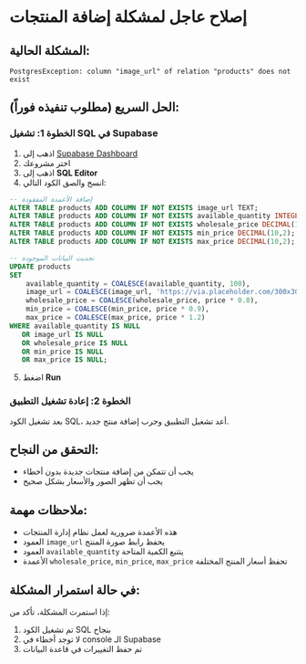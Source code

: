 # إصلاح عاجل لمشكلة إضافة المنتجات

## المشكلة الحالية:
```
PostgresException: column "image_url" of relation "products" does not exist
```

## الحل السريع (مطلوب تنفيذه فوراً):

### الخطوة 1: تشغيل SQL في Supabase
1. اذهب إلى [Supabase Dashboard](https://supabase.com/dashboard)
2. اختر مشروعك
3. اذهب إلى **SQL Editor**
4. انسخ والصق الكود التالي:

```sql
-- إضافة الأعمدة المفقودة
ALTER TABLE products ADD COLUMN IF NOT EXISTS image_url TEXT;
ALTER TABLE products ADD COLUMN IF NOT EXISTS available_quantity INTEGER DEFAULT 100;
ALTER TABLE products ADD COLUMN IF NOT EXISTS wholesale_price DECIMAL(10,2);
ALTER TABLE products ADD COLUMN IF NOT EXISTS min_price DECIMAL(10,2);
ALTER TABLE products ADD COLUMN IF NOT EXISTS max_price DECIMAL(10,2);

-- تحديث البيانات الموجودة
UPDATE products 
SET 
    available_quantity = COALESCE(available_quantity, 100),
    image_url = COALESCE(image_url, 'https://via.placeholder.com/300x300'),
    wholesale_price = COALESCE(wholesale_price, price * 0.8),
    min_price = COALESCE(min_price, price * 0.9),
    max_price = COALESCE(max_price, price * 1.2)
WHERE available_quantity IS NULL 
   OR image_url IS NULL 
   OR wholesale_price IS NULL
   OR min_price IS NULL
   OR max_price IS NULL;
```

5. اضغط **Run**

### الخطوة 2: إعادة تشغيل التطبيق
بعد تشغيل الكود SQL، أعد تشغيل التطبيق وجرب إضافة منتج جديد.

## التحقق من النجاح:
- يجب أن تتمكن من إضافة منتجات جديدة بدون أخطاء
- يجب أن تظهر الصور والأسعار بشكل صحيح

## ملاحظات مهمة:
- هذه الأعمدة ضرورية لعمل نظام إدارة المنتجات
- العمود `image_url` يحفظ رابط صورة المنتج
- العمود `available_quantity` يتتبع الكمية المتاحة
- الأعمدة `wholesale_price`, `min_price`, `max_price` تحفظ أسعار المنتج المختلفة

## في حالة استمرار المشكلة:
إذا استمرت المشكلة، تأكد من:
1. تم تشغيل الكود SQL بنجاح
2. لا توجد أخطاء في console الـ Supabase
3. تم حفظ التغييرات في قاعدة البيانات
